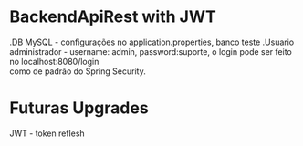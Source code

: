 # BackendApiRest with JWT

.DB MySQL - configurações no application.properties, banco teste 
.Usuario administrador - username: admin, password:suporte, o login pode ser feito no localhost:8080/login  
 como de padrão do Spring Security. 
 
# Futuras Upgrades

JWT - token reflesh
